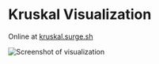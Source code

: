 # Kruskal Visualization

Online at [kruskal.surge.sh](https://kruskal.surge.sh/)

![Screenshot of visualization](https://cloud.githubusercontent.com/assets/14433542/20863261/03c8487a-b97a-11e6-85a0-366821376e37.png "Screenshot of partially completed visualization")